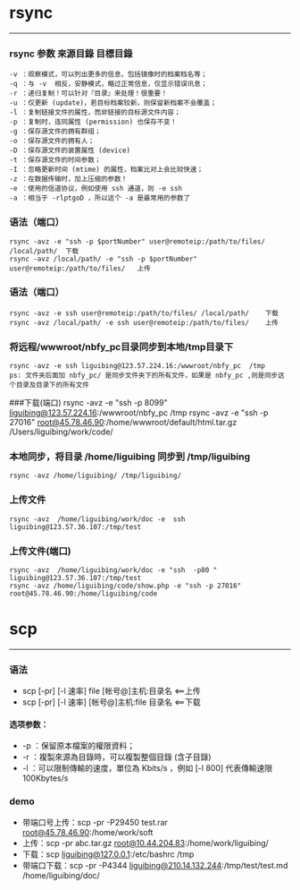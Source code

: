 # rsync
****
### rsync 参数 來源目錄 目標目錄 
	-v ：观察模式，可以列出更多的信息，包括镜像时的档案档名等；
	-q ：与 -v  相反，安静模式，略过正常信息，仅显示错误讯息；
	-r ：递归复制！可以针对『目录』来处理！很重要！
	-u ：仅更新 (update)，若目标档案较新，则保留新档案不会覆盖；
	-l ：复制链接文件的属性，而非链接的目标源文件内容；
	-p ：复制时，连同属性 (permission) 也保存不变！
	-g ：保存源文件的拥有群组；
	-o ：保存源文件的拥有人；
	-D ：保存源文件的装置属性 (device)
	-t ：保存源文件的时间参数；
	-I ：忽略更新时间 (mtime) 的属性，档案比对上会比较快速；
	-z ：在数据传输时，加上压缩的参数！
	-e ：使用的信道协议，例如使用 ssh 通道，则 -e ssh
	-a ：相当于 -rlptgoD ，所以这个 -a 是最常用的参数了
### 语法（端口）
	rsync -avz -e "ssh -p $portNumber" user@remoteip:/path/to/files/ /local/path/  下载
	rsync -avz /local/path/ -e "ssh -p $portNumber" user@remoteip:/path/to/files/   上传
### 语法（端口）
	rsync -avz -e ssh user@remoteip:/path/to/files/ /local/path/	下载
	rsync -avz /local/path/ -e ssh user@remoteip:/path/to/files/ 	上传
### 将远程/wwwroot/nbfy_pc目录同步到本地/tmp目录下
	rsync -avz -e ssh liguibing@123.57.224.16:/wwwroot/nbfy_pc  /tmp
	ps: 文件夹后面加 nbfy_pc/ 是同步文件夹下的所有文件，如果是 nbfy_pc ,则是同步这个目录及目录下的所有文件
###下载(端口)
	rsync -avz -e "ssh -p 8099" liguibing@123.57.224.16:/wwwroot/nbfy_pc  /tmp
	rsync -avz -e "ssh -p 27016"  root@45.78.46.90:/home/wwwroot/default/html.tar.gz /Users/liguibing/work/code/
### 本地同步，将目录 /home/liguibing 同步到 /tmp/liguibing
	rsync -avz /home/liguibing/ /tmp/liguibing/
### 上传文件
	rsync -avz  /home/liguibing/work/doc -e  ssh liguibing@123.57.36.107:/tmp/test
### 上传文件(端口)
	rsync -avz  /home/liguibing/work/doc -e "ssh  -p80 "   liguibing@123.57.36.107:/tmp/test
	rsync -avz /home/liguibing/code/show.php -e "ssh -p 27016" root@45.78.46.90:/home/liguibing/code

# scp
***
### 语法 
* scp [-pr] [-l 速率] file  [帐号@]主机:目录名 <==上传
* scp [-pr] [-l 速率] [帐号@]主机:file  目录名 <==下载

#### 选项参数：
* -p ：保留原本檔案的權限資料；
* -r ：複製來源為目錄時，可以複製整個目錄 (含子目錄)
* -l ：可以限制傳輸的速度，單位為 Kbits/s ，例如 [-l 800] 代表傳輸速限 100Kbytes/s

### demo
* 带端口号上传：scp -pr -P29450 test.rar root@45.78.46.90:/home/work/soft
* 上传：scp -pr abc.tar.gz root@10.44.204.83:/home/work/liguibing/
* 下载：scp liguibing@127.0.0.1:/etc/bashrc /tmp
* 带端口下载：scp -pr -P4344 liguibing@210.14.132.244:/tmp/test/test.md /home/liguibing/doc/


